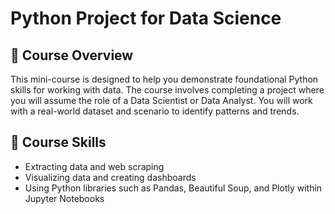 # Python Project for Data Science

## 📄 Course Overview

This mini-course is designed to help you demonstrate foundational Python skills for working with data. The course involves completing a project where you will assume the role of a Data Scientist or Data Analyst. You will work with a real-world dataset and scenario to identify patterns and trends.

## 📄 Course Skills
- Extracting data and web scraping
- Visualizing data and creating dashboards
- Using Python libraries such as Pandas, Beautiful Soup, and Plotly within Jupyter Notebooks
